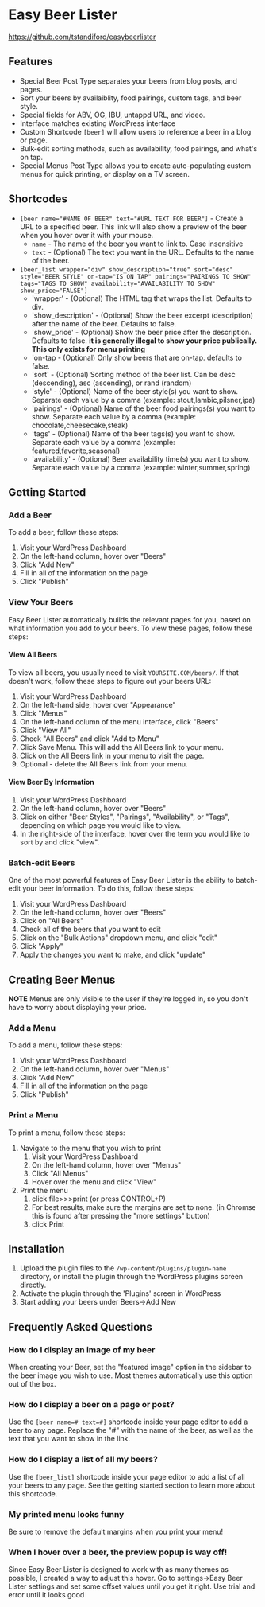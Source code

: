 # Easy Beer Lister #
https://github.com/tstandiford/easybeerlister
## Features ##
* Special Beer Post Type separates your beers from blog posts, and pages.
* Sort your beers by availaiblity, food pairings, custom tags, and beer style.
* Special fields for ABV, OG, IBU, untappd URL, and video.
* Interface matches existing WordPress interface
* Custom Shortcode `[beer]` will allow users to reference a beer in a blog or page.
* Bulk-edit sorting methods, such as availability, food pairings, and what's on tap.
* Special Menus Post Type allows you to create auto-populating custom menus for quick printing, or display on a TV screen.

## Shortcodes ##
* `[beer name="#NAME OF BEER" text="#URL TEXT FOR BEER"]` - Create a URL to a specified beer.  This link will also show a preview of the beer when you hover over it with your mouse.
    * `name` - The name of the beer you want to link to.  Case insensitive
    * `text` - (Optional) The text you want in the URL.  Defaults to the name of the beer.
* `[beer_list wrapper="div" show_description="true" sort="desc" style="BEER STYLE" on-tap="IS ON TAP" pairings="PAIRINGS TO SHOW" tags="TAGS TO SHOW" availability="AVAILABILITY TO SHOW" show_price="FALSE"]`
    * 'wrapper' - (Optional) The HTML tag that wraps the list.  Defaults to div.
    * 'show_description' - (Optional) Show the beer excerpt (description) after the name of the beer.  Defaults to false.
    * 'show_price' - (Optional) Show the beer price after the description.  Defaults to false. **it is generally illegal to show your price publically.  This only exists for menu printing**
    * 'on-tap - (Optional) Only show beers that are on-tap.  defaults to false.
    * 'sort' - (Optional) Sorting method of the beer list.  Can be desc (descending), asc (ascending), or rand (random)
    * 'style' - (Optional) Name of the beer style(s) you want to show.  Separate each value by a comma (example: stout,lambic,pilsner,ipa)
    * 'pairings' - (Optional) Name of the beer food pairings(s) you want to show.  Separate each value by a comma (example: chocolate,cheesecake,steak)
    * 'tags' - (Optional) Name of the beer tags(s) you want to show.  Separate each value by a comma (example: featured,favorite,seasonal)
    * 'availability' - (Optional) Beer availability time(s) you want to show.  Separate each value by a comma (example: winter,summer,spring)

## Getting Started ##

### Add a Beer ###
To add a beer, follow these steps:

1. Visit your WordPress Dashboard
2. On the left-hand column, hover over "Beers"
3. Click "Add New"
4. Fill in all of the information on the page
5. Click "Publish"

### View Your Beers ###
Easy Beer Lister automatically builds the relevant pages for you, based on what information you add to your beers.  To view these pages, follow these steps:

#### View All Beers ####
To view all beers, you usually need to visit `YOURSITE.COM/beers/`.  If that doesn't work, follow these steps to figure out your beers URL:

1. Visit your WordPress Dashboard
2. On the left-hand side, hover over "Appearance"
3. Click "Menus"
4. On the left-hand column of the menu interface, click "Beers"
5. Click "View All"
6. Check "All Beers" and click "Add to Menu"
7. Click Save Menu.  This will add the All Beers link to your menu.
8. Click on the All Beers link in your menu to visit the page.
9. Optional - delete the All Beers link from your menu.

#### View Beer By Information ####

1. Visit your WordPress Dashboard
2. On the left-hand column, hover over "Beers"
3. Click on either "Beer Styles", "Pairings", "Availability", or "Tags", depending on which page you would like to view.
4. In the right-side of the interface, hover over the term you would like to sort by and click "view".

### Batch-edit Beers ###

One of the most powerful features of Easy Beer Lister is the ability to batch-edit your beer information.  To do this, follow these steps:

1. Visit your WordPress Dashboard
2. On the left-hand column, hover over "Beers"
3. Click on "All Beers"
4. Check all of the beers that you want to edit
5. Click on the "Bulk Actions" dropdown menu, and click "edit"
6. Click "Apply"
7. Apply the changes you want to make, and click "update"

## Creating Beer Menus ##
**NOTE** Menus are only visible to the user if they're logged in, so you don't have to worry about displaying your price.

### Add a Menu ###
To add a menu, follow these steps:
1. Visit your WordPress Dashboard
2. On the left-hand column, hover over "Menus"
3. Click "Add New"
4. Fill in all of the information on the page
5. Click "Publish"

### Print a Menu ###
To print a menu, follow these steps:

1. Navigate to the menu that you wish to print
	1. Visit your WordPress Dashboard
	2. On the left-hand column, hover over "Menus"
	3. Click "All Menus"
	4. Hover over the menu and click "View"
2. Print the menu
	1. click file>>>print (or press CONTROL+P)
	2. For best results, make sure the margins are set to none. (in Chromse this is found after pressing the "more settings" button)
	3. click Print

## Installation ##

1. Upload the plugin files to the `/wp-content/plugins/plugin-name` directory, or install the plugin through the WordPress plugins screen directly.
2. Activate the plugin through the 'Plugins' screen in WordPress
3. Start adding your beers under Beers->Add New

## Frequently Asked Questions ##

### How do I display an image of my beer ###

When creating your Beer, set the "featured image" option in the sidebar to the beer image you wish to use.  Most themes automatically use this option out of the box.


### How do I display a beer on a page or post? ###

Use the `[beer name=# text=#]` shortcode inside your page editor to add a beer to any page. Replace the "#" with the name of the beer, as well as the text that you want to show in the link.


### How do I display a list of all my beers? ###

Use the `[beer_list]` shortcode inside your page editor to add a list of all your beers to any page.  See the getting started section to learn more about this shortcode.

### My printed menu looks funny ###

Be sure to remove the default margins when you print your menu!

### When I hover over a beer, the preview popup is way off! ###

Since Easy Beer Lister is designed to work with as many themes as possible, I created a way to adjust this hover.  Go to settings->Easy Beer Lister settings and set some offset values until you get it right.  Use trial and error until it looks good
